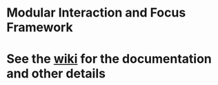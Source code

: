# Modular Interaction and Focus Framework
# See the [wiki](https://github.com/hzFishy-Work/UEM-Modular-Interaction-and-Focus-Framework/wiki) for the documentation and other details

